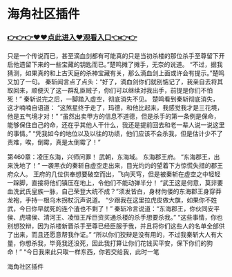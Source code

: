# 海角社区插件

### <a href="https://github.com/haijv/aiqi/issues/1">👉👉👉♥♥点此进入♥观看入口👈👉👉</a>

只是一个传说而已，甚至滴血剑都有可能真的只是当初杀楼的那位杀手至尊留下开启他遗留下来的一些宝藏的钥匙而已。”楚鸣摊了摊手，无奈的说道。
    “不过，据我猜测，如果真的和上古天庭的杀神宝藏有关，那么滴血剑上面或许会有提示。”楚鸣又加了一句。
    秦斩闻言点了点头：“好了，滴血剑你们就别惦记了，我亲自去将其取回来，顺便灭了这一群乱臣贼子，你们可以继续对我出手，前提是你们不怕死！”
    秦斩说完之后，一脚踏入虚空，彻底消失不见。
    楚鸣看到秦斩彻底消失，这才喃喃自语道：
    “这煞星终于走了，玛德，和他比起来，我感觉我才是三花境，他是五气境才对！”
    “虽然出卖甲方的信息不道德，但是杀手的第一条例是保命，能够保住自己的命，还在乎其他人干什么，我还是提前回去和老一辈人说一说这里的事情。”
    “凭我如今的地位以及以往的功绩，他们应该不会杀我，但是估计少不了责难，唉，倒霉，真是太倒霉了！”

第460章：凌压东海，兴师问罪！
    武朝，东海域。
    东海郡王府。
    “东海郡王，出来洗地了！”
    一袭黑衣的秦斩自虚空走出来，目光灼灼的望着下方惊慌失措的郡王府众人。
    王府的几位供奉想要破空而出，飞向天穹，但是被秦斩在虚空之中轻轻一跺脚，直接将他们镇压在地上，令他们不能动弹半分！
    “武王这是何意，莫非要血洗武氏皇族一脉，自己荣登大统不成？”须发皆白，身材佝偻的东海郡王身穿莽龙袍，手持一根乌木拐杖沉声说道。
    “少跟我在这里拉虎皮做大旗，如果你不姓武，今日你早就死的连个渣也不剩了！”
    秦斩冷言说道：“东海郡王，你伙同安平侯、虎啸侯、清河王、凌恒王斥巨资买通杀楼的杀手想要杀我。”
    “这些事情，你也别想狡辩，因为杀楼新晋杀手至尊已经臣服于我，并且将你们这些人的名单全部供了出来，而且还愿意帮我作证。”
    “所以你们狡辩是没有用的，不过我秦斩大人有大量，你想杀我，毕竟我还没死，因此我打算让你们花钱买平安，保下你们的狗命！”
    “今日我来此只取一样东西，你若交给我，此时一笔

    
海角社区插件

